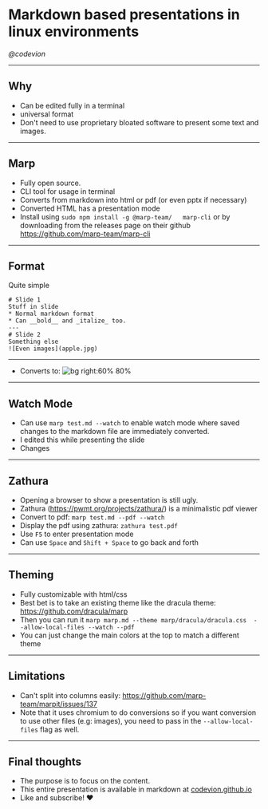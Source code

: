 # Markdown based presentations in linux environments

_@codevion_

---

## Why
* Can be edited fully in a terminal
* universal format
* Don't need to use proprietary bloated software to present some text and images.

---

## Marp
* Fully open source.
* CLI tool for usage in terminal
* Converts from markdown into html or pdf (or even pptx if necessary)
* Converted HTML has a presentation mode
* Install using `sudo npm install -g @marp-team/   marp-cli` or by downloading from the releases page on their github https://github.com/marp-team/marp-cli

---
## Format
Quite simple
```
# Slide 1
Stuff in slide
* Normal markdown format
* Can __bold__ and _italize_ too.
---
# Slide 2
Something else
![Even images](apple.jpg)
```
---
* Converts to:
![bg right:60% 80%](blah.png)
---
## Watch Mode
* Can use `marp test.md --watch` to enable watch mode where saved changes to the markdown file are immediately converted.
* I edited this while presenting the slide
* Changes

---
## Zathura
* Opening a browser to show a presentation is still ugly.
* Zathura (https://pwmt.org/projects/zathura/) is a minimalistic pdf viewer
* Convert to pdf: `marp test.md --pdf --watch`
* Display the pdf using zathura: `zathura test.pdf`
* Use `F5` to enter presentation mode
* Can use `Space` and `Shift + Space` to go back and forth

---
## Theming
* Fully customizable with html/css
* Best bet is to take an existing theme like the dracula theme: https://github.com/dracula/marp
* Then you can run it `marp marp.md --theme marp/dracula/dracula.css  --allow-local-files --watch --pdf`
* You can just change the main colors at the top to match a different theme

---
## Limitations
* Can't split into columns easily: https://github.com/marp-team/marpit/issues/137
* Note that it uses chromium to do conversions so if you want conversion to use other files (e.g: images), you need to pass in the `--allow-local-files` flag as well.

---
## Final thoughts
* The purpose is to focus on the content.
* This entire presentation is available in markdown at [codevion.github.io]()
* Like and subscribe! :heart:

